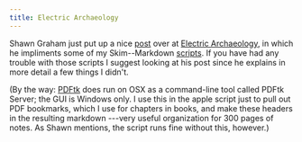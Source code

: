 ```yaml
---
title: Electric Archaeology
---
```


Shawn Graham just put up a nice [post][] over at [Electric
Archaeology][], in which he impliments some of my Skim--Markdown
[scripts][].  If you have had any trouble with those scripts I
suggest looking at his post since he explains in more detail a few
things I didn't.

(By the way: [PDFtk][] does run on OSX as a command-line tool
called PDFtk Server; the GUI is Windows only.  I use this in the
apple script just to pull out PDF bookmarks, which I use for
chapters in books, and make these headers in the resulting markdown
---very useful organization for 300 pages of notes.  As Shawn
mentions, the script runs fine without this, however.)

[Electric Archaeology]: http://electricarchaeology.ca/
[post]: http://electricarchaeology.ca/2015/06/28/exporting-your-pdf-annotations-from-skim/
[PDFtk]: https://www.pdflabs.com/tools/pdftk-server/
[scripts]: http://dansheffler.com/blog/2014-07-13-skim-and-bibdesk-wrap-up/
